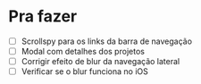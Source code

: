 # Pra fazer

- [ ] Scrollspy para os links da barra de navegação
- [ ] Modal com detalhes dos projetos
- [ ] Corrigir efeito de blur da navegação lateral
- [ ] Verificar se o blur funciona no iOS
